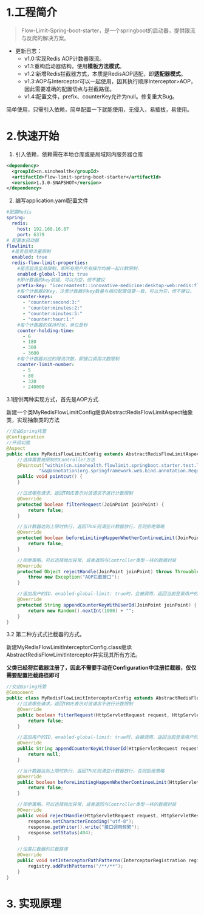 # 1.工程简介

> Flow-Limit-Spring-boot-starter，是一个springboot的启动器，提供限流与反爬的解决方案。

- 更新日志：
    - v1.0:实现Redis AOP计数器限流。
    - v1.1:重构启动器结构，使用**模板方法模式**。
    - v1.2:新增Redis拦截器方式，本质是RedisAOP适配，即**适配器模式**。
    - v1.3:AOP与Interceptor可以一起使用，因其执行顺序Interceptor>AOP，因此需要准确的配置切点与拦截路径。
    - v1.4:配置文件，prefix、counterKey允许为null。修复重大Bug。

简单使用，只需引入依赖，简单配置一下就能使用，无侵入，易插拔，易使用。

# 2.快速开始

1. 引入依赖，依赖需在本地仓库或是局域网内服务器仓库

```xml
<dependency>
  <groupId>cn.sinohealth</groupId>
  <artifactId>flow-limit-spring-boot-starter</artifactId>
  <version>1.3.0-SNAPSHOT</version>
</dependency>
```

2. 编写application.yaml配置文件

```yaml
#配置Redis
spring:
  redis:
    host: 192.168.16.87
    port: 6379
# 配置本启动器
flowlimit:
  #是否启用流量限制
  enabled: true
  redis-flow-limit-properties:
    #是否启用全局限制，即所有用户所有操作均被一起计数限制.
    enabled-global-limit: true
    #即计数器的key前缀，可以为空，但不建议
    prefix-key: "icecreamtest::innovative-medicine:desktop-web:redis:flow:limit"
    #每个计数器的Key，注意计数器的key数量与相应配置值要一致，可以为空，但不建议。
    counter-keys:
      - "counter:second:3:"
      - "counter:minutes:2:"
      - "counter:minutes:5:"
      - "counter:hour:1:"
    #每个计数器的保持时长，单位是秒
    counter-holding-time:
      - 6
      - 180
      - 300
      - 3600
    #每个计数器对应的限流次数，即接口调用次数限制
    counter-limit-number:
      - 5
      - 80
      - 320
      - 240000
```

3.1提供两种实现方式，首先是AOP方式.

新建一个类MyRedisFlowLimitConfig继承AbstractRedisFlowLimitAspect抽象类，实现抽象类的方法

```java
//交由Spring托管
@Configuration
//开启切面
@Aspect
public class MyRedisFlowLimitConfig extends AbstractRedisFlowLimitAspect {
    //选择需要被限制的Controller方法
    @Pointcut("within(cn.sinohealth.flowlimit.springboot.starter.test.TestController)" +
            "&&@annotation(org.springframework.web.bind.annotation.RequestMapping)")
    public void pointcut() {
    }

    //过滤哪些请求，返回TRUE表示对该请求不进行计数限制
    @Override
    protected boolean filterRequest(JoinPoint joinPoint) {
        return false;
    }

    //当计数器达到上限时执行，返回TRUE则清空计数器放行，否则拒绝策略
    @Override
    protected boolean beforeLimitingHappenWhetherContinueLimit(JoinPoint joinPoint) {
        return false;
    }

    //拒绝策略，可以选择抛出异常，或者返回与Controller类型一样的数据封装
    @Override
    protected Object rejectHandle(JoinPoint joinPoint) throws Throwable {
        throw new Exception("AOP拦截接口");
    }

    //追加用户的ID，enabled-global-limit: true时，会被调用，返回当前登录用户的ID以便限流只是针对当前用户生效。
    @Override
    protected String appendCounterKeyWithUserId(JoinPoint joinPoint) {
        return new Random().nextInt(1000) + "";
    }
}
```

3.2 第二种方式式拦截器的方式。

新建MyRedisFlowLimitInterceptorConfig.class继承AbstractRedisFlowLimitInterceptor并实现其所有方法。

**父类已经将拦截器注册了，因此不需要手动在Configuration中注册拦截器，仅仅需要配置拦截路径即可**

```java
//交由Spring托管
@Component
public class MyRedisFlowLimitInterceptorConfig extends AbstractRedisFlowLimitInterceptor {
    //过滤哪些请求，返回TRUE表示对该请求不进行计数限制
    @Override
    public boolean filterRequest(HttpServletRequest request, HttpServletResponse response, Object handler) {
        return false;
    }

    //追加用户的ID，enabled-global-limit: true时，会被调用，返回当前登录用户的ID以便限流只是针对当前用户生效。
    @Override
    public String appendCounterKeyWithUserId(HttpServletRequest request, HttpServletResponse response, Object handler) {
        return null;
    }

    //当计数器达到上限时执行，返回TRUE则清空计数器放行，否则拒绝策略
    @Override
    public boolean beforeLimitingHappenWhetherContinueLimit(HttpServletRequest request, HttpServletResponse response, Object handler) {
        return false;
    }

    //拒绝策略，可以选择抛出异常，或者返回与Controller类型一样的数据封装
    @Override
    public void rejectHandle(HttpServletRequest request, HttpServletResponse response, Object handler) throws Exception {
        response.setCharacterEncoding("utf-8");
        response.getWriter().write("接口调用频繁");
        response.setStatus(404);
    }

    //设置拦截器的拦截路径
    @Override
    public void setInterceptorPathPatterns(InterceptorRegistration registry) {
        registry.addPathPatterns("/**/**");
    }
}
```

# 3. 实现原理

